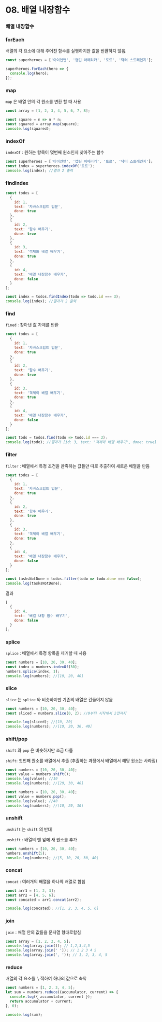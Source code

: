 # 08. 배열 내장함수

### 배열 내장함수

### forEach
배열의 각 요소에 대해 주어진 함수를 실행하지만 값을 반환하지 않음.
```js 
const superheroes = ['아이언맨', '캡틴 아메리카', '토르', '닥터 스트레인지'];

superheroes.forEach(hero => {
  console.log(hero);
});
```

### map
`map` 은 배열 안의 각 원소를 변환 할 때 사용
```js
const array = [1, 2, 3, 4, 5, 6, 7, 8];

const square = n => n * n;
const squared = array.map(square);
console.log(squared);
```

### indexOf
`indexOf` : 원하는 항목이 몇번째 원소인지 찾아주는 함수
```js
const superheroes = ['아이언맨', '캡틴 아메리카', '토르', '닥터 스트레인지'];
const index = superheroes.indexOf('토르');
console.log(index); //결과 2 출력
```

### findIndex
```js
const todos = [
  {
    id: 1,
    text: '자바스크립트 입문',
    done: true
  },
  {
    id: 2,
    text: '함수 배우기',
    done: true
  },
  {
    id: 3,
    text: '객체와 배열 배우기',
    done: true
  },
  {
    id: 4,
    text: '배열 내장함수 배우기',
    done: false
  }
];

const index = todos.findIndex(todo => todo.id === 3);
console.log(index); //결과가 2 출력
```

### find
`fined` : 찾아낸 값 자체를 반환
```js
const todos = [
  {
    id: 1,
    text: '자바스크립트 입문',
    done: true
  },
  {
    id: 2,
    text: '함수 배우기',
    done: true
  },
  {
    id: 3,
    text: '객체와 배열 배우기',
    done: true
  },
  {
    id: 4,
    text: '배열 내장함수 배우기',
    done: false
  }
];

const todo = todos.find(todo => todo.id === 3);
console.log(todo); //결과가 {id: 3, text: "객체와 배열 배우기", done: true} 출력
```

### filter 
`filter` : 배열에서 특정 조건을 만족하는 값들만 따로 추출하여 새로운 배열을 만듬
```js
const todos = [
  {
    id: 1,
    text: '자바스크립트 입문',
    done: true
  },
  {
    id: 2,
    text: '함수 배우기',
    done: true
  },
  {
    id: 3,
    text: '객체와 배열 배우기',
    done: true
  },
  {
    id: 4,
    text: '배열 내장함수 배우기',
    done: false
  }
];

const tasksNotDone = todos.filter(todo => todo.done === false);
console.log(tasksNotDone);
```
결과
```js
[
  {
    id: 4,
    text: '배열 내장 함수 배우기',
    done: false
  }
];
```

### splice
`splice` : 배열에서 특정 항목을 제거할 때 사용
```js
const numbers = [10, 20, 30, 40];
const index = numbers.indexOf(30);
numbers.splice(index, 1);
console.log(numbers); //[10, 20, 40]
```

### slice 
`slice` 는 `splice` 와 비슷하지만 기존의 배열은 건들이지 않음
```js
const numbers = [10, 20, 30, 40];
const sliced = numbers.slice(0, 2); //0부터 시작해서 2전까지

console.log(sliced); //[10, 20]
console.log(numbers); //[10, 20, 30, 40]
```

### shift/pop
`shift` 와 `pop` 은 비슷하지만 조금 다름

`shift`: 첫번째 원소를 배열에서 추출 (추출하는 과정에서 배열에서 해당 원소는 사라짐)
```js
const numbers = [10, 20, 30, 40];
const value = numbers.shift();
console.log(value); //10
console.log(numbers); //[20, 30, 40]
```

```js
const numbers = [10, 20, 30, 40];
const value = numbers.pop();
console.log(value); //40
console.log(numbers); //[10, 20, 30]
```

### unshift
`unshift` 는 `shift` 의 반대

`unshift` : 배열의 맨 앞에 새 원소를 추가

```js
const numbers = [10, 20, 30, 40];
numbers.unshift(5);
console.log(numbers); //[5, 10, 20, 30, 40]
```

### concat
`concat` : 여러개의 배열을 하나의 배열로 합침

```js
const arr1 = [1, 2, 3];
const arr2 = [4, 5, 6];
const concated = arr1.concat(arr2);

console.log(concated); //[1, 2, 3, 4, 5, 6]
```

### join
`join` : 배열 안의 값들을 문자열 형태로합침

```js
const array = [1, 2, 3, 4, 5];
console.log(array.join()); // 1,2,3,4,5
console.log(array.join(' ')); // 1 2 3 4 5
console.log(array.join(', ')); // 1, 2, 3, 4, 5
```

### reduce
배열의 각 요소를 누적하여 하나의 값으로 축약
```js
const numbers = [1, 2, 3, 4, 5];
let sum = numbers.reduce((accumulator, current) => {
  console.log({ accumulator, current });
  return accumulator + current;
}, 0);

console.log(sum);
```